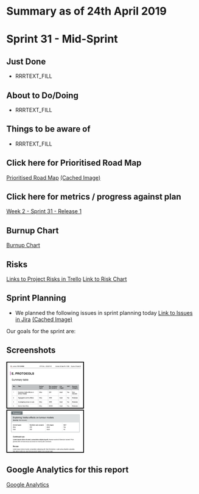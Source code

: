 # Summary as of 24th April 2019 

# Sprint 31 - Mid-Sprint

## Just Done
* RRRTEXT_FILL

## About to Do/Doing
* RRRTEXT_FILL

## Things to be aware of
* RRRTEXT_FILL
## Click here for Prioritised Road Map
[Prioritised Road Map](https://trello.com/b/p7x9hbPV/prioritised-roadmap)    [\(Cached Image\)](graphs/ASLRoadMap24042019.jpg)

## Click here for metrics / progress against plan
[Week 2 - Sprint 31 - Release 1](graphs/progress24042019.png)

## Burnup Chart

[Burnup Chart](burnup24042019.md)

## Risks
[Links to Project Risks in Trello](https://trello.com/b/VuFuCL7t/risk-register-and-kpis-asl-delivery) 
[Link to Risk Chart](graphs/risk24042019.png)

## Sprint Planning
* We planned the following issues in sprint planning today [Link to Issues in Jira](https://jira.digital.homeoffice.gov.uk/secure/RapidBoard.jspa?rapidView=261)    [\(Cached Image\)](graphs/sprint24042019.png)

Our goals for the sprint are:

## Screenshots 
<a href="graphs/proto1_24042019.png"><img src="graphs/proto1_24042019.png" alt="HTML5 Icon" width="200" style="border:2px solid black"></a>
<br>
<a href="graphs/proto2_24042019.png"><img src="graphs/proto2_24042019.png" alt="HTML5 Icon" width="200" style="border:2px solid black"></a>
<br>

## Google Analytics for this report
[Google Analytics](graphs/GA24042019.jpg)

